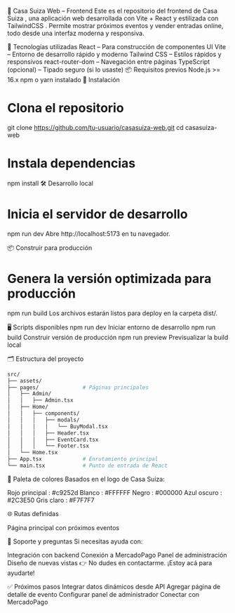 🎉 Casa Suiza Web – Frontend
Este es el repositorio del frontend de Casa Suiza , una aplicación web desarrollada con Vite + React y estilizada con TailwindCSS . Permite mostrar próximos eventos y vender entradas online, todo desde una interfaz moderna y responsiva.

🧩 Tecnologías utilizadas
React – Para construcción de componentes UI
Vite – Entorno de desarrollo rápido y moderno
Tailwind CSS – Estilos rápidos y responsivos
react-router-dom – Navegación entre páginas
TypeScript (opcional) – Tipado seguro (si lo usaste)
📦 Requisitos previos
Node.js >= 16.x
npm o yarn instalado
🚀 Instalación
# Clona el repositorio
git clone https://github.com/tu-usuario/casasuiza-web.git 
cd casasuiza-web

# Instala dependencias
npm install
🛠 Desarrollo local

# Inicia el servidor de desarrollo
npm run dev
Abre http://localhost:5173 en tu navegador.

📦 Construir para producción
# Genera la versión optimizada para producción
npm run build
Los archivos estarán listos para deploy en la carpeta dist/.

🖥 Scripts disponibles
npm run dev
Iniciar entorno de desarrollo
npm run build
Construir versión de producción
npm run preview
Previsualizar la build local

🗂️ Estructura del proyecto
```bash
src/
├── assets/ 
├── pages/              # Páginas principales
│   ├── Admin/
│   │   ├── Admin.tsx
│   ├── Home/
│   │   ├── components/
│   │   │   ├── modals/
│   │   │   │   └── BuyModal.tsx
│   │   │   ├── Header.tsx 
│   │   │   ├── EventCard.tsx  
│   │   │   └── Footer.tsx
│   └── Home.tsx
├── App.tsx             # Enrutamiento principal
└── main.tsx            # Punto de entrada de React
```
🎨 Paleta de colores
Basados en el logo de Casa Suiza:

Rojo principal : #c9252d
Blanco : #FFFFFF
Negro : #000000
Azul oscuro : #2C3E50
Gris claro : #F7F7F7

🌐 Rutas definidas

Página principal con próximos eventos

💬 Soporte y preguntas
Si necesitas ayuda con:

Integración con backend
Conexión a MercadoPago
Panel de administración
Diseño de nuevas vistas
👉 No dudes en contactarme. ¡Estoy acá para ayudarte!

✅ Próximos pasos
Integrar datos dinámicos desde API
Agregar página de detalle de evento
Configurar panel de administrador
Conectar con MercadoPago